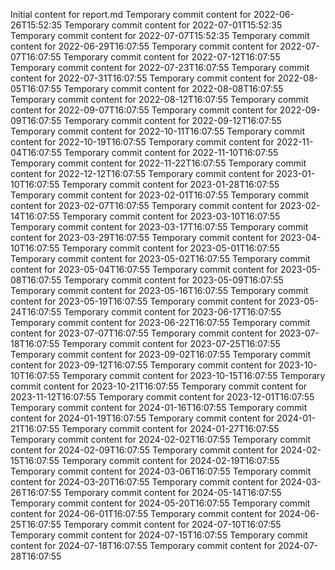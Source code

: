 Initial content for report.md
Temporary commit content for 2022-06-26T15:52:35
Temporary commit content for 2022-07-01T15:52:35
Temporary commit content for 2022-07-07T15:52:35
Temporary commit content for 2022-06-29T16:07:55
Temporary commit content for 2022-07-07T16:07:55
Temporary commit content for 2022-07-12T16:07:55
Temporary commit content for 2022-07-23T16:07:55
Temporary commit content for 2022-07-31T16:07:55
Temporary commit content for 2022-08-05T16:07:55
Temporary commit content for 2022-08-08T16:07:55
Temporary commit content for 2022-08-12T16:07:55
Temporary commit content for 2022-09-07T16:07:55
Temporary commit content for 2022-09-09T16:07:55
Temporary commit content for 2022-09-12T16:07:55
Temporary commit content for 2022-10-11T16:07:55
Temporary commit content for 2022-10-19T16:07:55
Temporary commit content for 2022-11-04T16:07:55
Temporary commit content for 2022-11-10T16:07:55
Temporary commit content for 2022-11-22T16:07:55
Temporary commit content for 2022-12-12T16:07:55
Temporary commit content for 2023-01-10T16:07:55
Temporary commit content for 2023-01-28T16:07:55
Temporary commit content for 2023-02-01T16:07:55
Temporary commit content for 2023-02-07T16:07:55
Temporary commit content for 2023-02-14T16:07:55
Temporary commit content for 2023-03-10T16:07:55
Temporary commit content for 2023-03-17T16:07:55
Temporary commit content for 2023-03-29T16:07:55
Temporary commit content for 2023-04-10T16:07:55
Temporary commit content for 2023-05-01T16:07:55
Temporary commit content for 2023-05-02T16:07:55
Temporary commit content for 2023-05-04T16:07:55
Temporary commit content for 2023-05-08T16:07:55
Temporary commit content for 2023-05-09T16:07:55
Temporary commit content for 2023-05-16T16:07:55
Temporary commit content for 2023-05-19T16:07:55
Temporary commit content for 2023-05-24T16:07:55
Temporary commit content for 2023-06-17T16:07:55
Temporary commit content for 2023-06-22T16:07:55
Temporary commit content for 2023-07-07T16:07:55
Temporary commit content for 2023-07-18T16:07:55
Temporary commit content for 2023-07-25T16:07:55
Temporary commit content for 2023-09-02T16:07:55
Temporary commit content for 2023-09-12T16:07:55
Temporary commit content for 2023-10-10T16:07:55
Temporary commit content for 2023-10-15T16:07:55
Temporary commit content for 2023-10-21T16:07:55
Temporary commit content for 2023-11-12T16:07:55
Temporary commit content for 2023-12-01T16:07:55
Temporary commit content for 2024-01-16T16:07:55
Temporary commit content for 2024-01-19T16:07:55
Temporary commit content for 2024-01-21T16:07:55
Temporary commit content for 2024-01-27T16:07:55
Temporary commit content for 2024-02-02T16:07:55
Temporary commit content for 2024-02-09T16:07:55
Temporary commit content for 2024-02-15T16:07:55
Temporary commit content for 2024-02-19T16:07:55
Temporary commit content for 2024-03-06T16:07:55
Temporary commit content for 2024-03-20T16:07:55
Temporary commit content for 2024-03-26T16:07:55
Temporary commit content for 2024-05-14T16:07:55
Temporary commit content for 2024-05-20T16:07:55
Temporary commit content for 2024-06-01T16:07:55
Temporary commit content for 2024-06-25T16:07:55
Temporary commit content for 2024-07-10T16:07:55
Temporary commit content for 2024-07-15T16:07:55
Temporary commit content for 2024-07-18T16:07:55
Temporary commit content for 2024-07-28T16:07:55
